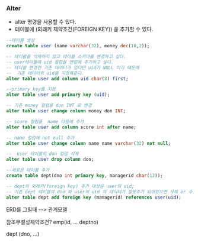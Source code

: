 ### Alter
- alter 명령을 사용할 수 있다.
- 테이블에 (외래키 제약조건(FOREIGN KEY)) 을 추가할 수 있다.


```sql
--테이블 생성
create table user (name varchar(32), money dec(10,2));

-- 테이블을 삭제하지 않고 테이블 스키마를 변경하고 싶다.
-- user테이블에 uid 컬럼을 맨앞에 추가하고 싶다.
-- 테이블 변경전 기존 데이터가 있다면 uid가 NULL 이기 떄문에
--  기존 데이터의 uid를 지정해준다. 
alter table user add column uid char(8) first;

--primary key를 지정
alter table user add primary key (uid);

-- 기존 money 컬럼을 don INT 로 변경
alter table user change column money don INT;  

-- score 컬럼을  name 다음에 추가
alter table user add column score int after name;

-- name 컬럼에 not null 추가 
alter table user change column name name varchar(32) not null;

--  user 테이블의 don 컬럼 삭제
alter table user drop column don;

--새로운 테이블 추가
create table dept(dno int primary key, managerid char(12));

-- dept의 외래키(foreign key) 추가 대상은 user의 uid;
-- 기존 dept 테이블의 dno 와 user의 uid 의 데이터가 잘못추가 되어있으면 삭제 or 수정후 실
alter table dept add foreign key (managerid) references user(uid); 

```

ERD를 그릴때 --> 관계모델

참조무결성제약조건?
emp(id, ... deptno)
      
dept (dno, ...)